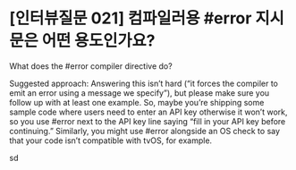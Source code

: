 # [인터뷰질문 021] 컴파일러용 #error 지시문은 어떤 용도인가요?

What does the #error compiler directive do?

Suggested approach: Answering this isn’t hard (“it forces the compiler to emit an error using a message we specify”), but please make sure you follow up with at least one example. So, maybe you’re shipping some sample code where users need to enter an API key otherwise it won’t work, so you use #error next to the API key line saying “fill in your API key before continuing.” Similarly, you might use #error alongside an OS check to say that your code isn’t compatible with tvOS, for example.

sd

